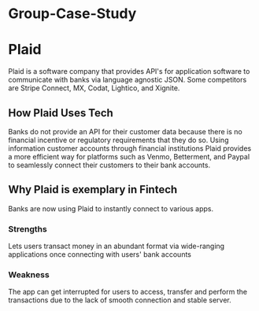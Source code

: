 # Group-Case-Study

 # Plaid
 
 Plaid is a software company that provides API's for application software to communicate with banks via language agnostic JSON. Some competitors are Stripe Connect, MX, Codat, Lightico, and Xignite. 

## How Plaid Uses Tech

Banks do not provide an API for their customer data because there is no financial incentive or regulatory requirements that they do so. Using information customer accounts through financial institutions Plaid provides a more efficient way for platforms such as Venmo, Betterment, and Paypal to seamlessly connect their customers to their bank accounts.

## Why Plaid is exemplary in Fintech
Banks are now using Plaid to instantly connect to various apps.

### Strengths
Lets users transact money in an abundant format via wide-ranging applications once connecting with users' bank accounts

### Weakness
The app can get interrupted for users to access, transfer and perform the transactions due to the lack of smooth connection and stable server.
